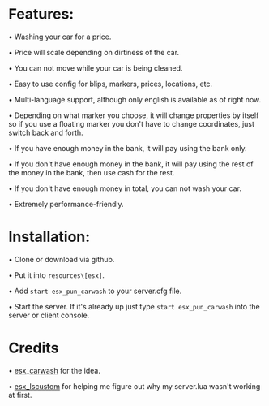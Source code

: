 # Features:

• Washing your car for a price.

• Price will scale depending on dirtiness of the car.

• You can not move while your car is being cleaned.

• Easy to use config for blips, markers, prices, locations, etc.

• Multi-language support, although only english is available as of right now.

• Depending on what marker you choose, it will change properties by itself so if you use a floating marker you don't have to change coordinates, just switch back and forth.

• If you have enough money in the bank, it will pay using the bank only.

• If you don't have enough money in the bank, it will pay using the rest of the money in the bank, then use cash for the rest.

• If you don't have enough money in total, you can not wash your car.

• Extremely performance-friendly.



# Installation:

• Clone or download via github.

• Put it into `resources\[esx]`.

• Add `start esx_pun_carwash` to your server.cfg file.

• Start the server. If it's already up just type `start esx_pun_carwash` into the server or client console.



# Credits

• [esx_carwash](https://github.com/ESX-PUBLIC/esx_carwash) for the idea.

• [esx_lscustom](https://github.com/ESX-Org/esx_lscustom) for helping me figure out why my server.lua wasn't working at first.
